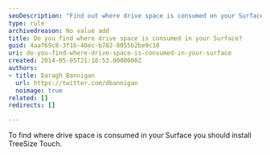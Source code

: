 ```yaml
---
seoDescription: "Find out where drive space is consumed on your Surface by installing TreeSize Touch and discovering hidden storage hogs."
type: rule
archivedreason: No value add
title: Do you find where drive space is consumed in your Surface?
guid: 4aaf69c8-3f1b-40ec-b782-8055b2be9c18
uri: do-you-find-where-drive-space-is-consumed-in-your-surface
created: 2014-05-05T21:18:53.0000000Z
authors:
- title: Daragh Bannigan
  url: https://twitter.com/dbannigan
  noimage: true 
related: []
redirects: []

---
```


To find where drive space is consumed in your Surface you should install TreeSize Touch.

<!--endintro-->
